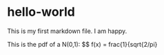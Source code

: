 # hello-world

This is my first markdown file. I am happy.

This is the pdf of a N(0,1):
$$
f(x) = frac\{1}{sqrt{2/pi}
